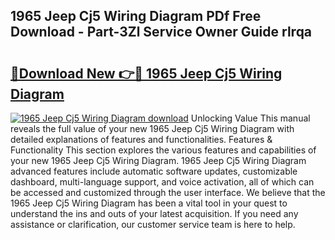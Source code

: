 ## 1965 Jeep Cj5 Wiring Diagram PDf Free Download - Part-3Zl Service Owner Guide rlrqa

# <h2><a href="http://dfic07.blite.top/?on=1965+Jeep+Cj5+Wiring+Diagram">🔗Download New 👉🔴 1965 Jeep Cj5 Wiring Diagram</a></h2>

[![1965 Jeep Cj5 Wiring Diagram download](https://i.imgur.com/lujVjoI.png)](http://dfic07.blite.top/?on=1965+Jeep+Cj5+Wiring+Diagram)
Unlocking Value This manual reveals the full value of your new 1965 Jeep Cj5 Wiring Diagram with detailed explanations of features and functionalities. Features & Functionality This section explores the various features and capabilities of your new 1965 Jeep Cj5 Wiring Diagram. 1965 Jeep Cj5 Wiring Diagram advanced features include automatic software updates, customizable dashboard, multi-language support, and voice activation, all of which can be accessed and customized through the user interface. We believe that the 1965 Jeep Cj5 Wiring Diagram has been a vital tool in your quest to understand the ins and outs of your latest acquisition. If you need any assistance or clarification, our customer service team is here to help.
